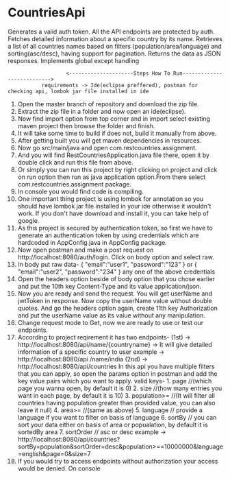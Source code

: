 # CountriesApi
Generates a valid auth token. All the API endpoints are protected by auth. Fetches detailed information about a specific country by its name. Retrieves a list of all countries names based on filters (population/area/language) and sorting(asc/desc), having support for pagination. Returns the data as JSON responses. Implements global except handling 


                       <---------------------Steps How To Run--------------------------->
               requirements -> Ide(eclipse preffered), postman for checking api, lombok jar file installed in ide
1. Open the master branch of repository and download the zip file.
2. Extract the zip file in a folder and now open an ide(eclipse).
3. Now find import option from top corner and in import select existing maven project then browse the folder and finish.
4. It will take some time to build if does not, build it manually from above.
5. After getting built you will get maven dependencies in resources.
6. Now go src/main/java and open com.restcountries.assignment.
7. And you will find RestCountriesApplication.java file there, open it by double click and run this file from above.
8. Or simply you can run this project by right clicking on project and click on run option then run as java application option.From there select com.restcountries.assignment package.
9. In console you would find code is compiling.
10. One important thing project is using lombok for annotation so you should have lombok jar file installed in your ide otherwise it wouldn't work. If you don't have download and install it, you can take help of google.
11. As this project is secured by authentication token, so first we have to generate an authentication token by using 
    credentials which are hardcoded in AppConfig.java in AppConfig package.
12. Now open postman and make a post request on http://localhost:8080/auth/login. Click on body option and select raw.
13. In body put raw data-
   {
    "email":"user1",
    "password":"123"
          }
         or
    {
    "email":"user2",
    "password":"234"
          }
    any one of the above credentials
14. Open the headers option beside of body option that you chose earlier and put the 10th key Content-Type and its value 
    application/json.
15. Now you are ready and send the request. You will get userName and jwtToken in response. Now copy the userName value
    without double quotes. And go the headers option again, create 11th key Authorization and put the userName value as its 
    value without any manipulation.
16. Change request mode to Get, now we are ready to use or test our endpoints.
17. According to project reqirement it has two endpoints-
    (1st) -> http://localhost:8080/api/name/{countryname} ->  It will give detailed information of a specific country to user
             example -> http://localhost:8080/api
    /name/india
    (2nd) -> http://localhost:8080/api/countries
             In this api you have multiple filters that you can apply, so open the params option in postman and add the key 
             value pairs which you want to apply.
             valid keys-
             1. page                //(which page you wanna open, by default it is 0)
             2. size                //(how many entries you want in each page, by default it is 10)
             3. population>=        //(It will filter all countries having population greater than provided value, you can 
                                        also leave it null)
             4. area>=              //(same as above)
             5. language            // provide a language if you want to filter on basis of language
             6. sortBy              // you can sort your data either on basis of area or popualation, by default it is 
                                       sortedBy area
             7. sortOrder            // asc or desc
                                  example ->  http://localhost:8080/api/countries?                    
                                  sortBy=population&sortOrder=desc&population>==10000000&language=english&page=0&size=7
19. If you would try to access endpoints without authorization your access would be denied. On console

